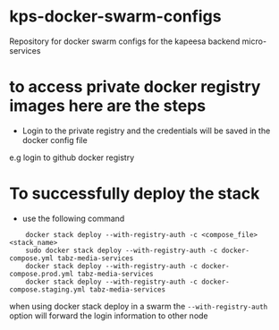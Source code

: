 # kps-docker-swarm-configs

Repository for docker swarm configs for the kapeesa backend micro-services

# to access private docker registry images here are the steps

- Login to the private registry and the credentials will be saved in the docker config file

e.g login to github docker registry

# To successfully deploy the stack

- use the following command

```
    docker stack deploy --with-registry-auth -c <compose_file> <stack_name>
    sudo docker stack deploy --with-registry-auth -c docker-compose.yml tabz-media-services
    docker stack deploy --with-registry-auth -c docker-compose.prod.yml tabz-media-services
    docker stack deploy --with-registry-auth -c docker-compose.staging.yml tabz-media-services
```

when using docker stack deploy in a swarm the `--with-registry-auth` option will forward the login information to other node

```



```

